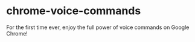 # chrome-voice-commands
For the first time ever, enjoy the full power of voice commands on Google Chrome!
